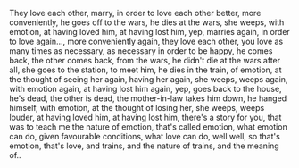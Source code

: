 They love each other, marry, in order to love each other better, more conveniently, he goes off to the wars, he dies at the wars, she weeps, with emotion, at having loved him, at having lost him, yep, marries again, in order to love again..., more conveniently again, they love each other, you love as many times as necessary, as necessary in order to be happy, he comes back, the other comes back, from the wars, he didn't die at the wars after all, she goes to the station, to meet him, he dies in the train, of emotion, at the thought of seeing her again, having her again, she weeps, weeps again, with emotion again, at having lost him again, yep, goes back to the house, he's dead, the other is dead, the mother-in-law takes him down, he hanged himself, with emotion, at the thought of losing her, she weeps, weeps louder, at having loved him, at having lost him, there's a story for you, that was to teach me the nature of emotion, that's called emotion, what emotion can do, given favourable conditions, what love can do, well well, so that's emotion, that's love, and trains, and the nature of trains, and the meaning of..
